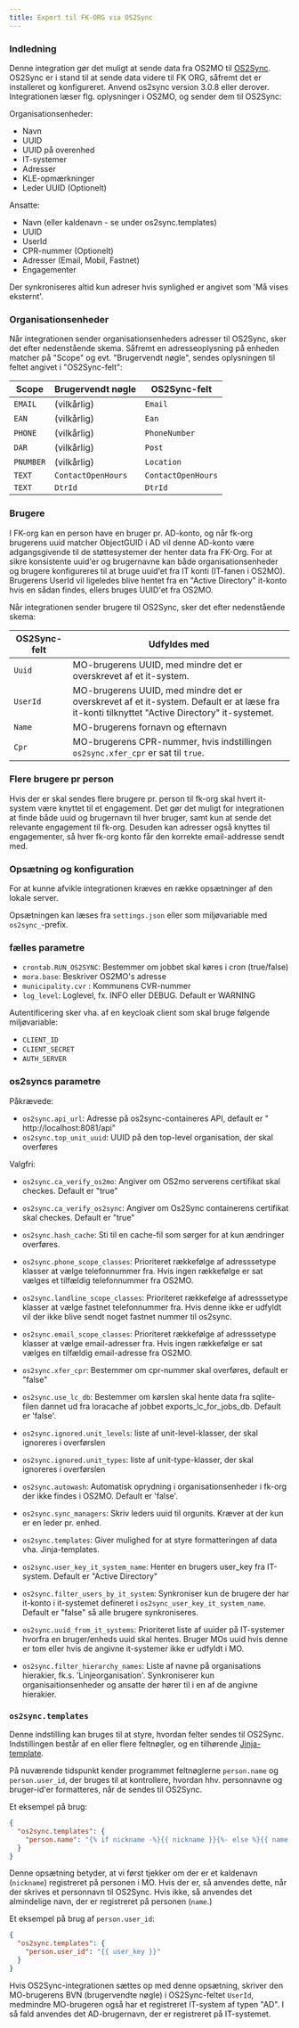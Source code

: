 ```yaml
---
title: Export til FK-ORG via OS2Sync
---
```


### Indledning

Denne integration gør det muligt at sende data fra OS2MO til
[OS2Sync](https://www.os2sync.dk/). OS2Sync er i stand til at sende data videre til FK ORG, såfremt det er installeret og konfigureret. Anvend os2sync version 3.0.8 eller derover.
Integrationen læser flg. oplysninger i OS2MO, og sender dem til OS2Sync:


Organisationsenheder:

* Navn
* UUID
* UUID på overenhed
* IT-systemer
* Adresser
* KLE-opmærkninger
* Leder UUID (Optionelt)

Ansatte:

* Navn (eller kaldenavn - se under os2sync.templates)
* UUID
* UserId
* CPR-nummer (Optionelt)
* Adresser (Email, Mobil, Fastnet)
* Engagementer

Der synkroniseres altid kun adreser hvis synlighed er angivet som 'Må vises eksternt'.

### Organisationsenheder
Når integrationen sender organisationsenheders adresser til OS2Sync, sker det efter nedenstående skema. Såfremt en adresseoplysning på
enheden matcher på "Scope" og evt. "Brugervendt nøgle", sendes
oplysningen til feltet angivet i "OS2Sync-felt":

| Scope     | Brugervendt nøgle  | OS2Sync-felt       |
| --------- | ------------------ | ------------------ |
| `EMAIL`   | (vilkårlig)        | `Email`            |
| `EAN`     | (vilkårlig)        | `Ean`              |
| `PHONE`   | (vilkårlig)        | `PhoneNumber`      |
| `DAR`     | (vilkårlig)        | `Post`             |
| `PNUMBER` | (vilkårlig)        | `Location`         |
| `TEXT`    | `ContactOpenHours` | `ContactOpenHours` |
| `TEXT`    | `DtrId`            | `DtrId`            |



### Brugere
I FK-org kan en person have en bruger pr. AD-konto, og når fk-org brugerens uuid matcher ObjectGUID i AD vil denne AD-konto være adgangsgivende til de støttesystemer der henter data fra FK-Org. For at sikre konsistente uuid'er og brugernavne kan både organisationsenheder og brugere konfigureres til at bruge uuid'et fra IT konti (IT-fanen i OS2MO). Brugerens UserId vil ligeledes blive hentet fra en "Active Directory" it-konto hvis en sådan findes, ellers bruges UUID'et fra OS2MO.

Når integrationen sender brugere til OS2Sync, sker det efter
nedenstående skema:

| OS2Sync-felt    | Udfyldes med |
| - | - |
| `Uuid`| MO-brugerens UUID, med mindre det er overskrevet af et it-system. |
| `UserId` | MO-brugerens UUID, med mindre det er overskrevet af et it-system. Default er at læse fra it-konti tilknyttet "Active Directory" it-systemet. |
| `Name` | MO-brugerens fornavn og efternavn |
| `Cpr`  | MO-brugerens CPR-nummer, hvis indstillingen `os2sync.xfer_cpr` er sat til `true`.|

### Flere brugere pr person

Hvis der er skal sendes flere brugere pr. person til fk-org skal hvert it-system være knyttet til et engagement. Det gør det muligt for integrationen at finde både uuid og brugernavn til hver bruger, samt kun at sende det relevante engagement til fk-org. Desuden kan adresser også knyttes til engagementer, så hver fk-org konto får den korrekte email-addresse sendt med.

### Opsætning og konfiguration

For at kunne afvikle integrationen kræves en række opsætninger af den
lokale server.

Opsætningen kan læses fra `settings.json` eller som miljøvariable med `os2sync_`-prefix.

### fælles parametre

- `crontab.RUN_OS2SYNC`: Bestemmer om jobbet skal køres i cron
  (true/false)
- `mora.base`: Beskriver OS2MO's adresse
- `municipality.cvr` : Kommunens CVR-nummer
- `log_level`: Loglevel, fx. INFO eller DEBUG. Default er WARNING

Autentificering sker vha. af en keycloak client som skal bruge følgende miljøvariable:

- `CLIENT_ID`
- `CLIENT_SECRET`
- `AUTH_SERVER`


### os2syncs parametre
Påkrævede:
- `os2sync.api_url`: Adresse på os2sync-containeres API, default er
  " http://localhost:8081/api"
- `os2sync.top_unit_uuid`: UUID på den top-level organisation, der
  skal overføres

Valgfri:
- `os2sync.ca_verify_os2mo`: Angiver om OS2mo serverens certifikat
  skal checkes. Default er "true"
- `os2sync.ca_verify_os2sync`: Angiver om Os2Sync containerens
  certifikat skal checkes. Default er "true"
- `os2sync.hash_cache`: Sti til en cache-fil som sørger for at kun ændringer overføres.
- `os2sync.phone_scope_classes`: Prioriteret rækkefølge af adresssetype klasser at vælge telefonnummer fra. Hvis ingen rækkefølge er sat vælges et tilfældig telefonnummer fra OS2MO.
- `os2sync.landline_scope_classes`: Prioriteret rækkefølge af adresssetype klasser at vælge fastnet telefonnummer fra. Hvis denne ikke er udfyldt vil der ikke blive sendt noget fastnet nummer til os2sync.
- `os2sync.email_scope_classes`: Prioriteret rækkefølge af adresssetype klasser at vælge email-adresser fra. Hvis ingen rækkefølge er sat vælges en tilfældig email-adresse fra OS2MO.

- `os2sync.xfer_cpr`: Bestemmer om cpr-nummer skal overføres, default er "false"
- `os2sync.use_lc_db`: Bestemmer om kørslen skal hente data fra sqlite-filen dannet ud fra loracache af jobbet exports_lc_for_jobs_db. Default er 'false'.
- `os2sync.ignored.unit_levels`: liste af unit-level-klasser, der
  skal ignoreres i overførslen
- `os2sync.ignored.unit_types`: liste af unit-type-klasser, der skal
  ignoreres i overførslen
- `os2sync.autowash`: Automatisk oprydning i organisationsenheder i fk-org der ikke findes i OS2MO. Default er 'false'.
- `os2sync.sync_managers`: Skriv leders uuid til orgunits. Kræver at
  der kun er en leder pr. enhed.
- `os2sync.templates`: Giver mulighed for at styre formatteringen af
  data vha. Jinja-templates.
- `os2sync.user_key_it_system_name`: Henter en brugers user_key fra
  IT-system. Default er "Active Directory"
- `os2sync.filter_users_by_it_system`: Synkroniser kun de brugere der har it-konto i it-systemet defineret i `os2sync_user_key_it_system_name`. Default er "false" så alle brugere synkroniseres.
- `os2sync.uuid_from_it_systems`: Prioriteret liste af uuider på
  IT-systemer hvorfra en bruger/enheds uuid skal hentes. Bruger MOs
  uuid hvis denne er tom eller hvis de angivne it-systemer ikke er
  udfyldt i MO.
- `os2sync.filter_hierarchy_names`: Liste af navne på organisations hierakier, fk.s. 'Linjeorganisation'. Synkroniserer kun organisaitionsenheder og ansatte der hører til i en af de angivne hierakier.


### `os2sync.templates`

Denne indstilling kan bruges til at styre, hvordan felter sendes til
OS2Sync. Indstillingen består af en eller flere feltnøgler, og en
tilhørende
[Jinja-template](https://jinja.palletsprojects.com/en/2.11.x/templates/).

På nuværende tidspunkt kender programmet feltnøglerne `person.name` og
`person.user_id`, der bruges til at kontrollere, hvordan hhv.
personnavne og bruger-id'er formatteres, når de sendes til OS2Sync.

Et eksempel på brug:

```json
{
  "os2sync.templates": {
    "person.name": "{% if nickname -%}{{ nickname }}{%- else %}{{ name }}{%- endif %}"
  }
}
```

Denne opsætning betyder, at vi først tjekker om der er et kaldenavn
(`nickname`) registreret på personen i MO. Hvis der er, så anvendes
dette, når der skrives et personnavn til OS2Sync. Hvis ikke, så anvendes det almindelige navn, der er registreret på personen (`name`.)

Et eksempel på brug af `person.user_id`:

```json
{
  "os2sync.templates": {
    "person.user_id": "{{ user_key }}"
  }
}
```

Hvis OS2Sync-integrationen sættes op med denne opsætning, skriver den
MO-brugerens BVN (brugervendte nøgle) i OS2Sync-feltet `UserId`,
medmindre MO-brugeren også har et registreret IT-system af typen "AD".
I så fald anvendes det AD-brugernavn, der er registreret på IT-systemet.
